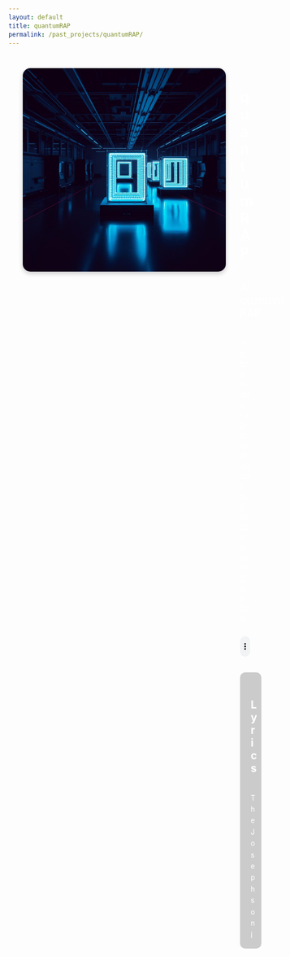 ```yaml
---
layout: default
title: quantumRAP
permalink: /past_projects/quantumRAP/
---
```


<div class="quantum-rap-container">
  <div class="rap-content">
    <div class="rap-image">
      <img src="/files/2025/rap_pic.jpeg" alt="RAP">
    </div>
    <div class="rap-info">
      <h1>quantumRAP</h1>
      <p><a href="https://suno.com/song/f2d4fba3-28bb-4b46-9429-01fdcc75ee36" target="_blank" class="rap-link">AI quantum RAP</a></p>
      <p class="rap-description">Yo, bro made rap music about superconducting qubits.</p>
      <div class="audio-player">
        <audio id="quantum-rap" controls preload="auto">
          <source src="/files/2025/Quantum EDM.mp3" type="audio/mpeg">
          Your browser does not support the audio element.
        </audio>
      </div>
      <div class="lyrics-container">
        <h2>Lyrics</h2>
        <div class="lyrics-text">
          <p>The Josephson junction unveiled the key,<br>
          Nonlinear wonders unlocked circuitry.<br><br>
          First came charge qubits, their potentials confined,<br>
          Flux qubits then followed, magnetic states aligned.<br><br>
          Transmons arrived, their noise subdued,<br>
          Robust designs set the superconducting mood.<br><br>
          Fluxonium emerged, with inductance so steep,<br>
          Exploring new regimes where the currents creep.<br><br>
          Bosonic modes sang in harmonic decay,<br>
          From 0-pi qubits to new arrays.<br><br>
          Composite qubits with hybrid goals,<br>
          Artificial molecules pushing quantum roles.<br><br>
          Hamiltonian symphonies, time evolution's tune,<br>
          Diabatic sweeps under a coherent moon.<br><br>
          Perturbation theory's my lyrical artillery,<br>
          Tunneling through the walls of classical futility.<br><br>
          Topological codes, braid logic in the core,<br>
          Quantum supremacy knocking on the classical door.<br><br>
          Landau-Zener crossings, avoided but near,<br>
          Superconducting qubits find coherence here.<br><br>
          10 millikelvin chill, dilution fridge reigns,<br>
          Quantum coherence thrives where the cold constrains.<br><br>
          Two-level systems spar cosmic radiation,<br>
          Shielding them tight through careful fabrication.<br><br>
          3D integration, qubits interlace,<br>
          Scaling up arrays in a superconducting space.<br><br>
          Tier-one fabs churn with ionized beams,<br>
          Chemical vapors layer nanoscale dreams.<br><br>
          Flip-chip designs bond with elegant force,<br>
          Through-silicon vias ensure the signal's course.<br><br>
          Power delivery streamlined at its source.<br>
          Hamiltonians coded in quantum design,<br><br>
          Avoiding decoherence one step at a time.<br>
          Readout resonators sing a spectral tone,<br><br>
          Processing data from states unknown.<br>
          Error correction layers fold into the mix,<br><br>
          Surface codes stabilize with lattice tricks.<br>
          Lattice surgery stitches, qubits rearrange,<br><br>
          Magic state distillation keeps the logic in range.<br>
          Low-density parity checks for errors unknown,<br><br>
          3D architectures make resilience home.<br>
          Long-range entangling links, connections in bloom,<br><br>
          Decoders learn faster with neural network room.<br>
          Transformers crunch syndrome data in stride,<br><br>
          Fault-tolerant designs pushing noise aside.<br>
          Cosmic rays test the shielded domain,<br><br>
          Superconducting arrays, resilient they remain.<br>
          Fabricating futures at the bleeding edge,<br><br>
          Advisors frame policies, nations hedge.<br>
          White House plans with quantum foresight,<br><br>
          Strategies evolve in this computational fight.<br>
          Fidelity's a goal, scaling's a race,<br><br>
          Architectures compete in this quantum space.</p>
        </div>
      </div>
    </div>
  </div>
</div>

<style>
.quantum-rap-container {
  padding: 2em;
  color: white;
}

.rap-content {
  display: flex;
  gap: 2em;
  align-items: flex-start;
  max-width: 1200px;
  margin: 0 auto;
}

.rap-image {
  flex: 0 0 400px;
  border-radius: 15px;
  overflow: hidden;
  box-shadow: 0 4px 8px rgba(0, 0, 0, 0.2);
}

.rap-image img {
  width: 100%;
  height: auto;
  display: block;
}

.rap-info {
  flex: 1;
  min-width: 0;
}

.rap-link {
  font-size: 1.5em;
  color: var(--color-primary);
  text-decoration: none;
  display: inline-block;
  margin: 1em 0;
}

.rap-description {
  font-size: 1.2em;
  margin-bottom: 1.5em;
}

.audio-player {
  margin: 1.5em 0;
  width: 100%;
}

.audio-player audio {
  width: 100%;
  height: 40px;
}

.lyrics-container {
  margin-top: 2em;
  background: rgba(0, 0, 0, 0.2);
  border-radius: 10px;
  padding: 1.5em;
}

.lyrics-container h2 {
  margin-bottom: 1em;
  color: var(--color-primary);
}

.lyrics-text {
  max-height: 300px;
  overflow-y: auto;
  padding-right: 1em;
  line-height: 1.6;
}

.lyrics-text::-webkit-scrollbar {
  width: 8px;
}

.lyrics-text::-webkit-scrollbar-track {
  background: rgba(0, 0, 0, 0.1);
  border-radius: 4px;
}

.lyrics-text::-webkit-scrollbar-thumb {
  background: var(--color-primary);
  border-radius: 4px;
}

@media (max-width: 900px) {
  .rap-content {
    flex-direction: column;
  }

  .rap-image {
    flex: 0 0 auto;
    max-width: 100%;
  }
}
</style>

<script>
document.addEventListener('DOMContentLoaded', function() {
  const audio = document.getElementById('quantum-rap');
  if (audio) {
    // Ensure audio keeps playing when card is expanded
    audio.addEventListener('play', function() {
      audio.setAttribute('data-playing', 'true');
    });
    
    audio.addEventListener('pause', function() {
      audio.setAttribute('data-playing', 'false');
    });
    
    // Handle visibility changes
    document.addEventListener('visibilitychange', function() {
      if (document.visibilityState === 'visible' && audio.getAttribute('data-playing') === 'true') {
        audio.play();
      }
    });
  }
});
</script>

